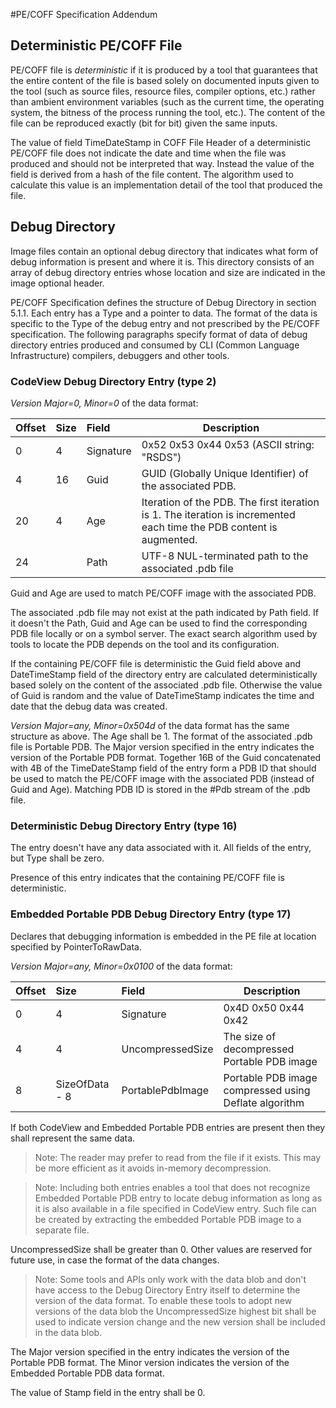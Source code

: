 #PE/COFF Specification Addendum

## Deterministic PE/COFF File

PE/COFF file is _deterministic_ if it is produced by a tool that guarantees that the entire content of the file is based solely on documented inputs given to the tool (such as source files, resource files, compiler options, etc.) rather than ambient environment variables (such as the current time, the operating system, the bitness of the process running the tool, etc.). The content of the file can be reproduced exactly (bit for bit) given the same inputs.

The value of field TimeDateStamp in COFF File Header of a deterministic PE/COFF file does not indicate the date and time when the file was produced and should not be interpreted that way. Instead the value of the field is derived from a hash of the file content. The algorithm used to calculate this value is an implementation detail of the tool that produced the file.

## Debug Directory

Image files contain an optional debug directory that indicates what form of debug information is present and where it is. This directory consists of an array of debug directory entries whose location and size are indicated in the image optional header.

PE/COFF Specification defines the structure of Debug Directory in section 5.1.1. Each entry has a Type and a pointer to data. The format of the data is specific to the Type of the debug entry and not prescribed by the PE/COFF specification. The following paragraphs specify format of data of debug directory entries produced and consumed by CLI (Common Language Infrastructure) compilers, debuggers and other tools.

### CodeView Debug Directory Entry (type 2)

*Version Major=0, Minor=0* of the data format:

| Offset | Size | Field          | Description                                                    |
|:-------|:-----|:---------------|----------------------------------------------------------------|
| 0      | 4    | Signature      | 0x52 0x53 0x44 0x53 (ASCII string: "RSDS") |
| 4      | 16   | Guid           | GUID (Globally Unique Identifier) of the associated PDB.  
| 20     | 4    | Age            | Iteration of the PDB. The first iteration is 1. The iteration is incremented each time the PDB content is augmented.
| 24     |      | Path           | UTF-8 NUL-terminated path to the associated .pdb file |

Guid and Age are used to match PE/COFF image with the associated PDB. 

The associated .pdb file may not exist at the path indicated by Path field. If it doesn't the Path, Guid and Age can be used to find the corresponding PDB file locally or on a symbol server. The exact search algorithm used by tools to locate the PDB depends on the tool and its configuration.

If the containing PE/COFF file is deterministic the Guid field above and DateTimeStamp field of the directory entry are  calculated deterministically based solely on the content of the associated .pdb file. Otherwise the value of Guid is random and the value of DateTimeStamp indicates the time and date that the debug data was created.

*Version Major=any, Minor=0x504d* of the data format has the same structure as above. The Age shall be 1. The format of the associated .pdb file is Portable PDB. The Major version specified in the entry indicates the version of the Portable PDB format. Together 16B of the Guid concatenated with 4B of the TimeDateStamp field of the entry form a PDB ID that should be used to match the PE/COFF image with the associated PDB (instead of Guid and Age). Matching PDB ID is stored in the #Pdb stream of the .pdb file.

### Deterministic Debug Directory Entry (type 16)

The entry doesn't have any data associated with it. All fields of the entry, but Type shall be zero.

Presence of this entry indicates that the containing PE/COFF file is deterministic. 

### Embedded Portable PDB Debug Directory Entry (type 17)

Declares that debugging information is embedded in the PE file at location specified by PointerToRawData. 

*Version Major=any, Minor=0x0100* of the data format:

| Offset | Size           | Field            | Description                                           |
|:-------|:---------------|:-----------------|-------------------------------------------------------|
| 0      | 4              | Signature        | 0x4D 0x50 0x44 0x42                                   |
| 4      | 4              | UncompressedSize | The size of decompressed Portable PDB image           |
| 8      | SizeOfData - 8 | PortablePdbImage | Portable PDB image compressed using Deflate algorithm | 


If both CodeView and Embedded Portable PDB entries are present then they shall represent the same data.

> Note: The reader may prefer to read from the file if it exists. This may be more efficient as it avoids in-memory decompression.

> Note: Including both entries enables a tool that does not recognize Embedded Portable PDB entry to locate debug information as long as it is also available in a file specified in CodeView entry. Such file can be created by extracting the embedded Portable PDB image to a separate file.

UncompressedSize shall be greater than 0. Other values are reserved for future use, in case the format of the data changes.

> Note: Some tools and APIs only work with the data blob and don't have access to the Debug Directory Entry itself to determine the version of the data format. To enable these tools to adopt new versions of the data blob the UncompressedSize highest bit shall be used to indicate version change and the new version shall be included in the data blob.

The Major version specified in the entry indicates the version of the Portable PDB format. The Minor version indicates the version of the Embedded Portable PDB data format.

The value of Stamp field in the entry shall be 0.
